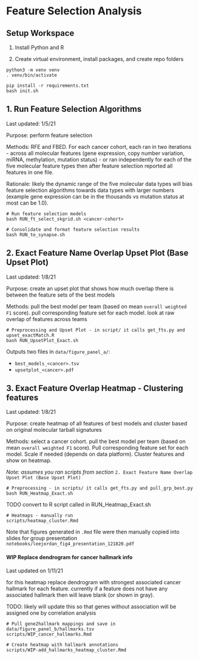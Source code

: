 # Feature Selection Analysis
## Setup Workspace

1. Install Python and R

2. Create virtual environment, install packages, and create repo folders

```
python3 -m venv venv
. venv/bin/activate

pip install -r requirements.txt
bash init.sh
```
## 1. Run Feature Selection Algorithms

Last updated: 1/5/21

Purpose: perform feature selection

Methods: RFE and FBED. For each cancer cohort, each ran in two iterations - across all molecular features (gene expression, copy number variation, miRNA, methylation, mutation status) - or ran independently for each of the five molecular feature types then after feature selection reported all features in one file.

Rationale: likely the dynamic range of the five molecular data types will bias feature selection algorithms towards data types with larger numbers (example gene expression can be in the thousands vs mutation status at most can be 1.0).

```
# Run feature selection models
bash RUN_ft_select_skgrid.sh <cancer-cohort>

# Consolidate and format feature selection results
bash RUN_to_synapse.sh
```

## 2. Exact Feature Name Overlap Upset Plot (Base Upset Plot)

Last updated: 1/8/21

Purpose: create an upset plot that shows how much overlap there is between the feature sets of the best models

Methods: pull the best model per team (based on mean `overall weighted F1` score). pull corresponding feature set for each model. look at raw overlap of features across teams

```
# Preprocessing and Upset Plot - in script/ it calls get_fts.py and upset_exactMatch.R
bash RUN_UpsetPlot_Exact.sh
```

Outputs two files in `data/figure_panel_a/`:

+ `best_models_<cancer>.tsv`
+ `upsetplot_<cancer>.pdf`

## 3. Exact Feature Overlap Heatmap - Clustering features

Last updated: 1/8/21

Purpose: create heatmap of all features of best models and cluster based on original molecular tarball signatures

Methods: select a cancer cohort. pull the best model per team (based on mean `overall weighted F1` score). Pull corresponding feature set for each model. Scale if needed (depends on data platform). Cluster features and show on heatmap.

*Note: assumes you ran scripts from section* `2. Exact Feature Name Overlap Upset Plot (Base Upset Plot)`

```
# Preprocessing - in scripts/ it calls get_fts.py and pull_grp_best.py
bash RUN_Heatmap_Exact.sh
```

TODO convert to R script called in RUN_Heatmap_Exact.sh
```
# Heatmaps - manually run
scripts/heatmap_cluster.Rmd
```

Note that figures generated in `.Rmd` file were then manually copied into slides for group presentation `notebooks/leejordan_fig4_presentation_121820.pdf`

#### WIP Replace dendrogram for cancer hallmark info

Last updated on 1/11/21

for this heatmap replace dendrogram with strongest associated cancer hallmark for each feature. currently if a feature does not have any associated hallmark then will leave blank (or shown in gray).

TODO: likely will update this so that genes without association will be assigned one by correlation analysis

```
# Pull gene2hallmark mappings and save in data/figure_panel_b/hallmarks.tsv
scripts/WIP_cancer_hallmarks.Rmd

# Create heatmap with hallmark annotations
scripts/WIP-add_hallmarks_heatmap_cluster.Rmd
```
